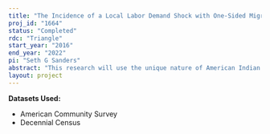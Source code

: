 ```yaml
---
title: "The Incidence of a Local Labor Demand Shock with One-Sided Migration: American Indian-Owned Casino Gaming"
proj_id: "1664"
status: "Completed"
rdc: "Triangle"
start_year: "2016"
end_year: "2022"
pi: "Seth G Sanders"
abstract: "This research will use the unique nature of American Indian reservations, which constitute clearly defined local labor markets, to produce estimates describing how labor markets, housing markets, and migration respond to labor demand shocks in the context of limited in-migration. Labor demand shocks in the context of this study will be the opening of various American Indian-owned casino gaming operations on reservations over the past 35 years across the United States. Restricted-access American Community Survey (ACS) and Decennial Census data are used to test a model of spatial equilibrium with one-sided migration. The estimates will provide evidence on whether place-based development interventions can be effective in economically lagging localities, as well as the extent to which such interventions impose unanticipated externalities (positive or negative) on the surrounding economy. This research will also examine the fluidity of racial identification among American Indian and Alaska Native (AIAN) populations."
layout: project
---
```


**Datasets Used:**

  - American Community Survey 
  - Decennial Census 

